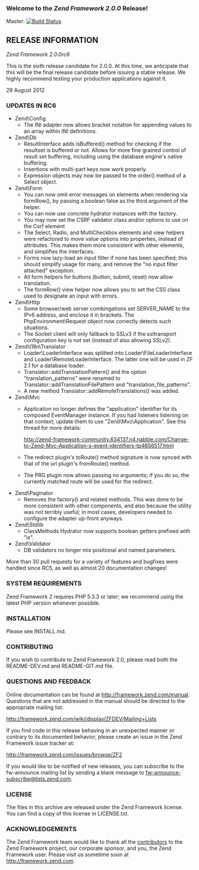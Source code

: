 ### Welcome to the *Zend Framework 2.0.0* Release!

Master: [![Build Status](https://secure.travis-ci.org/zendframework/zf2.png?branch=master)](http://travis-ci.org/zendframework/zf2)

## RELEASE INFORMATION

*Zend Framework 2.0.0rc6*

This is the sixth release candidate for 2.0.0. At this time, we anticipate that
this will be the final release candidate before issuing a stable release.
We highly recommend testing your production applications against it.

29 August 2012

### UPDATES IN RC6

- Zend\Config
  - The INI adapter now allows bracket notation for appending values to an array
    within INI definitions.
- Zend\Db
  - ResultInterface adds isBuffered() method for checking if the resultset is
    buffered or not. Allows for more fine grained control of result set
    buffering, including using the database engine's native buffering.
  - Insertions with multi-part keys now work properly.
  - Expression objects may now be passed to the order() method of a Select
    object.
- Zend\Form
  - You can now omit error messages on elements when rendering via formRow(), by
    passing a boolean false as the third argument of the helper.
  - You can now use concrete hydrator instances with the factory.
  - You may now set the CSRF validator class and/or options to use on the Csrf
    element
  - The Select, Radio, and MultiCheckbox elements and view helpers were
    refactored to move value options into properties, instead of attributes.
    This makes them more consistent with other elements, and simplifies the
    interfaces.
  - Forms now lazy-load an input filter if none has been specified; this should
    simplify usage for many, and remove the "no input filter attached"
    exception.
  - All form helpers for buttons (button, submit, reset) now allow translation.
  - The formRow() view helper now allows you to set the CSS class used to
    designate an input with errors.
- Zend\Http
  - Some browser/web server combingations set SERVER_NAME to the IPv6 address,
    and enclose it in brackets. The PhpEnvironment\Request object now correctly
    detects such situations.
  - The Socket client will only fallback to SSLv3 if the ssltransport
    configuration key is not set (instead of also allowing SSLv2).
- Zend\I18n\Translator
  - Loader\LoaderInterface was splitted into Loader\FileLoaderInterface and
    Loader\RemoteLoaderInterface. The latter one will be used in ZF 2.1 for
    a database loader.
  - Translator::addTranslationPattern() and the option "translation_patterns"
    were renamed to Translator::addTranslationFilePattern and
    "translation_file_patterns".
  - A new method Translator::addRemoteTranslations() was added.
- Zend\Mvc
  - Application no longer defines the "application" identifier for its composed
    EventManager instance. If you had listeners listening on that context,
    update them to use "Zend\Mvc\Application". See this thread for more details:

      http://zend-framework-community.634137.n4.nabble.com/Change-to-Zend-Mvc-Application-s-event-identifiers-tp4656517.html

  - The redirect plugin's toRoute() method signature is now synced with that of
    the url plugin's fromRoute() method.
  - The PRG plugin now allows passing no arguments; if you do so, the currently
    matched route will be used for the redirect.
- Zend\Paginator
  - Removes the factory() and related methods. This was done to be more
    consistent with other components, and also because the utility was not
    terribly useful; in most cases, developers needed to configure the adapter
    up-front anyways.
- Zend\Stdlib
  - ClassMethods Hydrator now supports boolean getters prefixed with "is".
- Zend\Validator
  - DB validators no longer mix positional and named parameters.

More than 30 pull requests for a variety of features and bugfixes were handled
since RC5, as well as almost 20 documentation changes!

### SYSTEM REQUIREMENTS

Zend Framework 2 requires PHP 5.3.3 or later; we recommend using the
latest PHP version whenever possible.

### INSTALLATION

Please see INSTALL.md.

### CONTRIBUTING

If you wish to contribute to Zend Framework 2.0, please read both the
README-DEV.md and README-GIT.md file.

### QUESTIONS AND FEEDBACK

Online documentation can be found at http://framework.zend.com/manual.
Questions that are not addressed in the manual should be directed to the
appropriate mailing list:

http://framework.zend.com/wiki/display/ZFDEV/Mailing+Lists

If you find code in this release behaving in an unexpected manner or
contrary to its documented behavior, please create an issue in the Zend
Framework issue tracker at:

http://framework.zend.com/issues/browse/ZF2

If you would like to be notified of new releases, you can subscribe to
the fw-announce mailing list by sending a blank message to
<fw-announce-subscribe@lists.zend.com>.

### LICENSE

The files in this archive are released under the Zend Framework license.
You can find a copy of this license in LICENSE.txt.

### ACKNOWLEDGEMENTS

The Zend Framework team would like to thank all the [contributors](https://github.com/zendframework/zf2/contributors) to the Zend
Framework project, our corporate sponsor, and you, the Zend Framework user.
Please visit us sometime soon at http://framework.zend.com.
